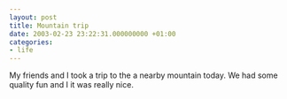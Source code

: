 ```yaml
---
layout: post
title: Mountain trip
date: 2003-02-23 23:22:31.000000000 +01:00
categories:
- life
---
```

My friends and I took a trip to the a nearby mountain today. We had some quality fun and I it was really nice.
